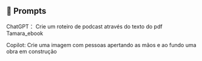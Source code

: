 ## 🧠 Prompts

ChatGPT：
Crie um roteiro de podcast através do texto do pdf Tamara_ebook
                                                                                                                                
Copilot:
Crie uma imagem com pessoas apertando as mãos e ao fundo uma obra em construção
